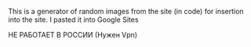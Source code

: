 This is a generator of random images from the site (in code) for insertion into the site. I pasted it into Google Sites

НЕ РАБОТАЕТ В РОССИИ (Нужен Vpn)
